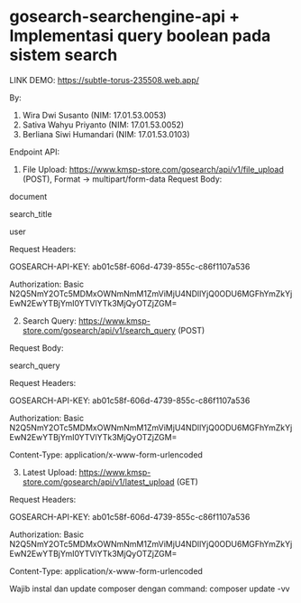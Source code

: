 # gosearch-searchengine-api + Implementasi query boolean pada sistem search

LINK DEMO: https://subtle-torus-235508.web.app/

By:
1. Wira Dwi Susanto (NIM: 17.01.53.0053)
2. Sativa Wahyu Priyanto (NIM: 17.01.53.0052)
3. Berliana Siwi Humandari (NIM: 17.01.53.0103)

Endpoint API:
1. File Upload: https://www.kmsp-store.com/gosearch/api/v1/file_upload (POST), Format -> multipart/form-data
Request Body:

document

search_title

user

Request Headers:

GOSEARCH-API-KEY: ab01c58f-606d-4739-855c-c86f1107a536

Authorization: Basic N2Q5NmY2OTc5MDMxOWNmNmM1ZmViMjU4NDllYjQ0ODU6MGFhYmZkYjEwN2EwYTBjYmI0YTVlYTk3MjQyOTZjZGM=

2. Search Query: https://www.kmsp-store.com/gosearch/api/v1/search_query (POST)

Request Body:

search_query

Request Headers:

GOSEARCH-API-KEY: ab01c58f-606d-4739-855c-c86f1107a536

Authorization: Basic N2Q5NmY2OTc5MDMxOWNmNmM1ZmViMjU4NDllYjQ0ODU6MGFhYmZkYjEwN2EwYTBjYmI0YTVlYTk3MjQyOTZjZGM=

Content-Type: application/x-www-form-urlencoded

3. Latest Upload: https://www.kmsp-store.com/gosearch/api/v1/latest_upload (GET)

Request Headers:

GOSEARCH-API-KEY: ab01c58f-606d-4739-855c-c86f1107a536

Authorization: Basic N2Q5NmY2OTc5MDMxOWNmNmM1ZmViMjU4NDllYjQ0ODU6MGFhYmZkYjEwN2EwYTBjYmI0YTVlYTk3MjQyOTZjZGM=

Content-Type: application/x-www-form-urlencoded

Wajib instal dan update composer dengan command:
composer update -vv
